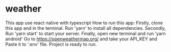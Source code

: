 # weather
This app use react native with typescript
How to run this app:
Firstly, clone this app and in the terminal. Run 'yarn' to install all dependencies.
Secondly, Run 'yarn start' to start your server.
Finally, open new terminal and run 'yarn android'
Go to https://openweathermap.org/ and take your API_KEY and Paste it to '.env' file.
Project is ready to run.
